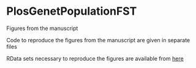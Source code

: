 # PlosGenetPopulationFST
Figures from the manuscript

Code to reproduce the figures from the manuscript are given in separate files

RData sets necessary to reproduce the figures are available from [here](https://www2.unil.ch/popgen/research/PlosGenetFst2023/)
